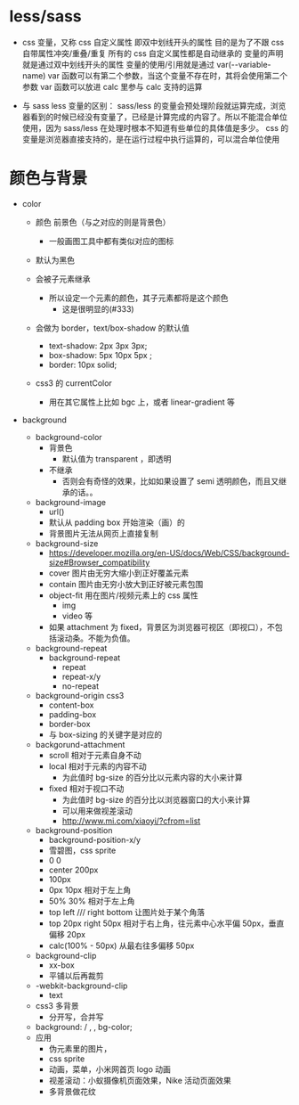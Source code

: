 # less/sass

- css 变量，又称 css 自定义属性
  即双中划线开头的属性
  目的是为了不跟 css 自带属性冲突/重叠/重复
  所有的 css 自定义属性都是自动继承的
  变量的声明就是通过双中划线开头的属性
  变量的使用/引用就是通过 var(--variable-name)
  var 函数可以有第二个参数，当这个变量不存在时，其将会使用第二个参数
  var 函数可以放进 calc 里参与 calc 支持的运算

- 与 sass less 变量的区别：
  sass/less 的变量会预处理阶段就运算完成，浏览器看到的时候已经没有变量了，已经是计算完成的内容了。所以不能混合单位使用，因为 sass/less 在处理时根本不知道有些单位的具体值是多少。
  css 的变量是浏览器直接支持的，是在运行过程中执行运算的，可以混合单位使用

# 颜色与背景

- color

  - 颜色 前景色（与之对应的则是背景色）
    - 一般画图工具中都有类似对应的图标
  - 默认为黑色
  - 会被子元素继承
    - 所以设定一个元素的颜色，其子元素都将是这个颜色
      - 这是很明显的(#333)
  - 会做为 border，text/box-shadow 的默认值

    - text-shadow: 2px 3px 3px;
    - box-shadow: 5px 10px 5px ;
    - border: 10px solid;

  - css3 的 currentColor
    - 用在其它属性上比如 bgc 上，或者 linear-gradient 等

- background
  - background-color
    - 背景色
      - 默认值为 transparent ，即透明
    - 不继承
      - 否则会有奇怪的效果，比如如果设置了 semi 透明颜色，而且又继承的话。。
  - background-image
    - url()
    - 默认从 padding box 开始渲染（画）的
    - 背景图片无法从网页上直接复制
  - background-size
    - https://developer.mozilla.org/en-US/docs/Web/CSS/background-size#Browser_compatibility
    - cover 图片由无穷大缩小到正好覆盖元素
    - contain 图片由无穷小放大到正好被元素包围
    * object-fit 用在图片/视频元素上的 css 属性
      - img
      - video 等
    - 如果 attachment 为 fixed，背景区为浏览器可视区（即视口），不包括滚动条。不能为负值。
  - background-repeat
    - background-repeat
      - repeat
      - repeat-x/y
      - no-repeat
  - background-origin css3
    - content-box
    - padding-box
    - border-box
    - 与 box-sizing 的关键字是对应的
  - backgorund-attachment
    - scroll 相对于元素自身不动
    - local 相对于元素的内容不动
      - 为此值时 bg-size 的百分比以元素内容的大小来计算
    - fixed 相对于视口不动
      - 为此值时 bg-size 的百分比以浏览器窗口的大小来计算
      - 可以用来做视差滚动
      - http://www.mi.com/xiaoyi/?cfrom=list
  - background-position
    - background-position-x/y
    - 雪碧图，css sprite
    - 0 0
    - center 200px
    - 100px
    - 0px 10px 相对于左上角
    - 50% 30% 相对于左上角
    - top left /// right bottom 让图片处于某个角落
    - top 20px right 50px 相对于右上角，往元素中心水平偏 50px，垂直偏移 20px
    - calc(100% - 50px) 从最右往多偏移 50px
  - background-clip
    - xx-box
    - 平铺以后再裁剪
  - -webkit-background-clip
    - text
  - css3 多背景
    - 分开写，合并写
  - background: <bg-img> <bg-repeat> <bg-origin> <bg-size> / <bt-pos> , <bg-img> <bg-repeat> <bg-origin> <bg-clip>, <bg-img> <bg-repeat> <bg-origin> <bg-clip> bg-color;
  - 应用
    - 伪元素里的图片，
    - css sprite
    - 动画，菜单，小米网首页 logo 动画
    - 视差滚动：小蚁摄像机页面效果，Nike 活动页面效果
    - 多背景做花纹
